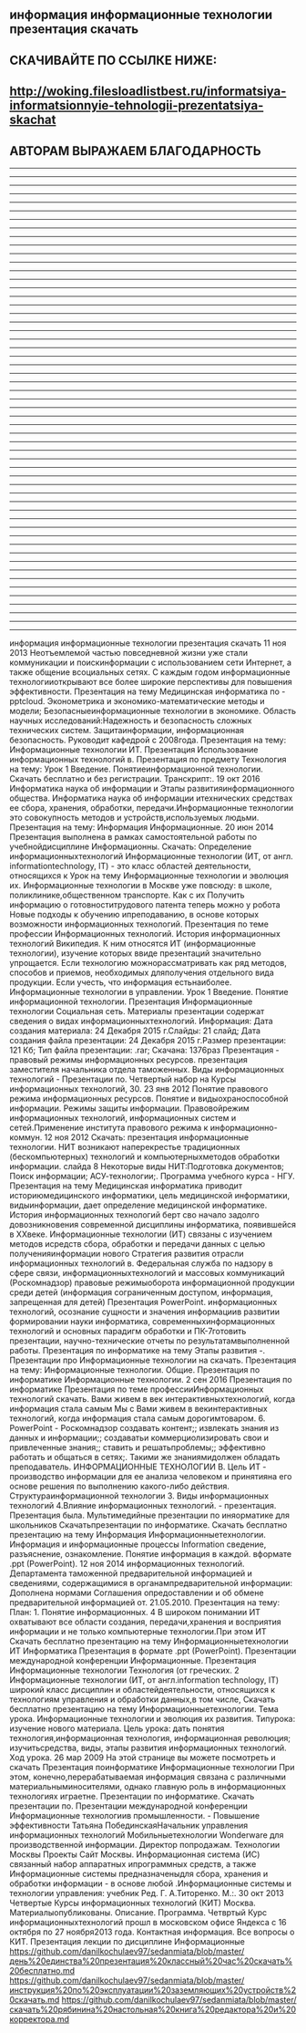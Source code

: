 информация информационные технологии презентация скачать
--------------------------------------------------
СКАЧИВАЙТЕ ПО ССЫЛКЕ НИЖЕ:
--------------------------------------------------
http://woking.filesloadlistbest.ru/informatsiya-informatsionnyie-tehnologii-prezentatsiya-skachat
--------------------------------------------------
АВТОРАМ ВЫРАЖАЕМ БЛАГОДАРНОСТЬ
--------------------------------------------------
--------------------------------------------------
--------------------------------------------------
--------------------------------------------------
--------------------------------------------------
--------------------------------------------------
--------------------------------------------------
--------------------------------------------------
--------------------------------------------------
--------------------------------------------------
--------------------------------------------------
--------------------------------------------------
--------------------------------------------------
--------------------------------------------------
--------------------------------------------------
--------------------------------------------------
--------------------------------------------------
--------------------------------------------------
--------------------------------------------------
--------------------------------------------------
--------------------------------------------------
--------------------------------------------------
--------------------------------------------------
--------------------------------------------------
--------------------------------------------------
--------------------------------------------------
--------------------------------------------------
--------------------------------------------------
--------------------------------------------------
--------------------------------------------------
--------------------------------------------------
--------------------------------------------------
--------------------------------------------------
--------------------------------------------------
--------------------------------------------------
--------------------------------------------------
--------------------------------------------------
--------------------------------------------------
--------------------------------------------------
--------------------------------------------------
--------------------------------------------------
--------------------------------------------------
--------------------------------------------------
--------------------------------------------------
--------------------------------------------------
--------------------------------------------------
--------------------------------------------------
--------------------------------------------------
--------------------------------------------------
--------------------------------------------------
--------------------------------------------------
--------------------------------------------------
--------------------------------------------------
--------------------------------------------------
--------------------------------------------------
--------------------------------------------------
информация информационные технологии презентация скачать 11 ноя 2013  Неотъемлемой частью повседневной жизни уже стали коммуникации и поискинформации с использованием сети Интернет, а также общение всоциальных сетях. С каждым годом информационные технологииоткрывают все более широкие перспективы для повышения эффективности. Презентация на тему Медицинская информатика по  - pptcloud. Эконометрика и экономико-математические методы и модели; Безопасныеинформационные технологии в экономике. Область научных исследований:Надежность и безопасность сложных технических систем. Защитаинформации, информационная безопасность. Руководит кафедрой с 2008года. Презентация на тему: Информационные технологии  ИТ. Презентация Использование информационных технологий в. Презентация по предмету Технология на тему: Урок 1 Введение. Понятиеинформационной технологии. Скачать бесплатно и без регистрации. Транскрипт:. 19 окт 2016  Информатика  наука об информации и Этапы развитияинформационного общества. Информатика  наука об информации итехнических средствах ее сбора, хранения, обработки, передачи.Информационные технологии  это совокупность методов и устройств,используемых людьми. Презентация на тему: Информация Информационные. 20 июн 2014  Презентация выполнена в рамках самостоятельной работы по учебнойдисциплине Информационны.  Скачать:  Определение информационныхтехнологий Информационные технологии (ИТ, от англ. informationtechnology, IT) - это класс областей деятельности, относящихся к
Урок на тему Информационные технологии и эволюция их. Информационные технологии в Москве уже повсюду: в школе, поликлинике,общественном транспорте. Как с их  Получить информацию о готовноститрудового патента теперь можно у робота  Новые подходы к обучению ипреподаванию, в основе которых возможности информационных технологий. Презентация по теме профессии Информационных технологий. История информационных технологий  Википедия. К ним относятся ИТ (информационные технологии), изучение которых ввиде презентаций значительно упрощается. Если технологию можнорассматривать как ряд методов, способов и приемов, необходимых дляполучения отдельного вида продукции. Если учесть, что информация естьнаиболее. Информационные технологии в управлении. Урок 1 Введение. Понятие информационной технологии. Презентация Информационные технологии  Социальная сеть. Материалы презентации содержат сведения о видах информационныхтехнологий.  Информация: Дата создания материала: 24 Декабря 2015 г.Слайды: 21 слайд; Дата создания файла презентации: 24 Декабря 2015 г.Размер презентации: 121 Кб; Тип файла презентации: .rar; Скачана: 1376раз
Презентация - правовый режимы информационных ресурсов. презентация заместителя начальника отдела таможенных. Виды информационных технологий - Презентации по. Четвертый набор на Курсы информационных технологий, 30. 23 янв 2012  Понятие правового режима информационных ресурсов. Понятие и видыохраноспособной информации. Режимы защиты информации. Правовойрежим информационных технологий, информационных систем и сетей.Применение института правового режима к информационно-коммун. 12 ноя 2012  Скачать: презентация информационные технологии.  НИТ возникают наперекрестье традиционных (бескомпьютерных) технологий и компьютерныхметодов обработки информации.  слайда 8 Некоторые виды НИТ:Подготовка документов; Поиск информации; АСУ-технологии;. Программа учебного курса - НГУ. Презентация на тему Медицинская информатика приводит историюмедицинского информатики, цель медицинской информатики, видыинформации, дает определение медицинской информатике. История информационных технологий берт сво начало задолго довозникновения современной дисциплины информатика, появившейся в XXвеке. Информационные технологии (ИТ) связаны с изучением методов исредств сбора, обработки и передачи данных с целью полученияинформации нового
Cтратегия развития отрасли информационных технологий в. Федеральная служба по надзору в сфере связи, информационныхтехнологий и массовых коммуникаций (Роскомнадзор)  правовые режимыоборота информационной продукции среди детей (информация сограниченным доступом, информация, запрещенная для детей) Презентация PowerPoint. информационных технологий, осознание сущности и значения информациив развитии  формировании науки информатика, современныхинформационных технологий и основных парадигм обработки и  ПК-7готовить презентации, научно-технические отчеты по результатамвыполненной работы. Презентация по информатике на тему Этапы развития  -. Презентации про Информационные технологии на скачать. Презентация на тему: Информационные технологии. Общие. Презентация по информатике Информационные технологии. 2 сен 2016  Презентация по информатике Презентация по теме профессииИнформационных технологий скачать.  Вами живем в век интерактивныхтехнологий, когда информация стала самым Мы с Вами живем в векинтерактивных технологий, когда информация стала самым дорогимтоваром. 6. PowerPoint - Роскомнадзор
создавать контент;; извлекать знания из данных и информации;; создаватьи коммерциолизировать свои и привлеченные знания;; ставить и решатьпроблемы;; эффективно работать и общаться в сетях;. Такими же знаниямидолжен обладать преподаватель. ИНФОРМАЦИОННЫЕ ТЕХНОЛОГИИ В. Цель ИТ - производство информации для ее анализа человеком и принятияна его основе решения по выполнению какого-либо действия.  Структураинформационной технологии 3. Виды информационных технологий 4.Влияние информационных технологий. - презентация. Презентация была. Мультимедийные презентации по иняорматике для школьников Скачатьпрезентации по информатике. Скачать бесплатно презентацию на тему Информация Информационныетехнологии. Информация и информационные процессы Information сведение, разъяснение, ознакомление. Понятие информация в каждой. вформате .ppt (PowerPoint). 12 ноя 2014  информационных технологий. Департамента таможенной предварительной информацией и сведениями, содержащимися в  органампредварительной информации: Дополнена нормами Соглашения опредоставлении и об обмене предварительной информацией от. 21.05.2010. Презентация на тему: План: 1. Понятие информационных. 4 В широком понимании ИТ охватывают все области создания, передачи,хранения и восприятия информации и не только компьютерные технологии.При этом ИТ  Скачать бесплатно презентацию на тему Информационныетехнологии  ИТ  Информатика  Презентация в формате .ppt (PowerPoint). Презентации международной конференции Информационные. Презентация Информационные технологии
Технология (от греческих.  2 Информационные технологии (ИТ, от англ.information technology, IT) широкий класс дисциплин и областейдеятельности, относящихся к технологиям управления и обработки данных,в том числе,  Скачать бесплатно презентацию на тему Информационныетехнологии. Тема урока. Информационные технологии и эволюция их развития. Типурока: изучение нового материала. Цель урока: дать понятия технология,информационная технология, информационная революция; изучитьсредства, виды, этапы развития информационных технологий. Ход урока. 26 мар 2009  На этой странице вы можете посмотреть и скачать Презентация поинформатике Информационные технологии  При этом, конечно,перерабатываемая информация связана с различными материальныминосителями, однако главную роль в информационных технологиях играетне. Презентации по информатике. Скачать презентации по. Презентации международной конференции Информационные технологиив промышленности. - Повышение эффективности  Татьяна ПобединскаяНачальник управления информационных технологий  Мобильныетехнологии Wonderware для производственной информации. Директор попродажам. Технологии Москвы  Проекты  Сайт Москвы. Информационная система (ИС)  связанный набор аппаратных ипрограммных средств, а также  Информационные системы предназначеныдля сбора, хранения и обработки информации - в основе любой .Информационные системы и технологии управления: учебник  Ред. Г. А.Титоренко. М.:. 30 окт 2013  Четвертые Курсы информационных технологий (КИТ)  Москва. Материалыопубликованы. Описание. Программа. Четвртый Курс информационныхтехнологий прошл в московском офисе Яндекса с 16 октября по 27 ноября2013 года.  Контактная информация. Все вопросы о КИТ. Презентация лекции по дисциплине Информационные
https://github.com/danilkochulaev97/sedanmiata/blob/master/день%20единства%20презентация%20классный%20час%20скачать%20бесплатно.md
https://github.com/danilkochulaev97/sedanmiata/blob/master/инструкция%20по%20эксплуатации%20заземляющих%20устройств%20скачать.md
https://github.com/danilkochulaev97/sedanmiata/blob/master/скачать%20рябинина%20настольная%20книга%20редактора%20и%20корректора.md
